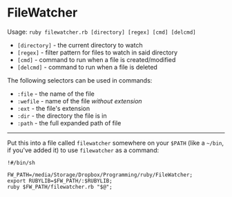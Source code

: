 FileWatcher
===

Usage: `ruby filewatcher.rb [directory] [regex] [cmd] [delcmd]`

* `[directory]` - the current directory to watch
* `[regex]` - filter pattern for files to watch in said directory
* `[cmd]` - command to run when a file is created/modified
* `[delcmd]` - command to run when a file is deleted

The following selectors can be used in commands:

* `:file` - the name of the file
* `:wefile` - name of the file _without extension_
* `:ext` - the file's extension
* `:dir` - the directory the file is in
* `:path` - the full expanded path of file

---

Put this into a file called `filewatcher` somewhere on your `$PATH` (like a `~/bin`, if you've added it) to use `filewatcher` as a command:

	!#/bin/sh
	
	FW_PATH=/media/Storage/Dropbox/Programming/ruby/FileWatcher;
	export RUBYLIB=$FW_PATH/:$RUBYLIB;
	ruby $FW_PATH/filewatcher.rb "$@";

